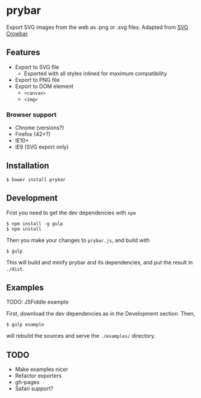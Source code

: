 # prybar
Export SVG images from the web as .png or .svg files. Adapted from
[SVG Crowbar](https://github.com/NYTimes/svg-crowbar/blob/gh-pages/svg-crowbar-2.js).

## Features

- Export to SVG file
  - Exported with all styles inlined for maximum compatibility
- Export to PNG file
- Export to DOM element
  - `<canvas>`
  - `<img>`

### Browser support

* Chrome (versions?)
* Firefox (42+?)
* IE10+
* IE9 (SVG export only)

## Installation
```
$ bower install prybar
```

## Development
First you need to get the dev dependencies with `npm`
```
$ npm install -g gulp
$ npm install
```

Then you make your changes to `prybar.js`, and build with
```
$ gulp
```
This will build and minify prybar and its dependencies, and put the result in `./dist`.

## Examples
TODO: JSFiddle example

First, download the dev dependencies as in the Development section. Then,
```
$ gulp example
```
will rebuild the sources and serve the `./examples/` directory.


## TODO

* Make examples nicer
* Refactor exporters
* gh-pages
* Safari support?

